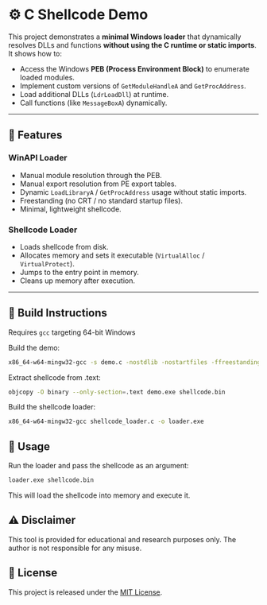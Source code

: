 # ⚙️ C Shellcode Demo

This project demonstrates a **minimal Windows loader** that dynamically resolves DLLs and functions **without using the C runtime or static imports**. It shows how to:

- Access the Windows **PEB (Process Environment Block)** to enumerate loaded modules.
- Implement custom versions of `GetModuleHandleA` and `GetProcAddress`.
- Load additional DLLs (`LdrLoadDll`) at runtime.
- Call functions (like `MessageBoxA`) dynamically.

---

## 🔹 Features

### WinAPI Loader
- Manual module resolution through the PEB.
- Manual export resolution from PE export tables.
- Dynamic `LoadLibraryA` / `GetProcAddress` usage without static imports.
- Freestanding (no CRT / no standard startup files).
- Minimal, lightweight shellcode.

### Shellcode Loader
- Loads shellcode from disk.
- Allocates memory and sets it executable (`VirtualAlloc` / `VirtualProtect`).
- Jumps to the entry point in memory.
- Cleans up memory after execution.

---

## 🔹 Build Instructions

Requires `gcc` targeting 64-bit Windows

Build the demo:
```bash
x86_64-w64-mingw32-gcc -s demo.c -nostdlib -nostartfiles -ffreestanding -fno-ident -Wl,-subsystem,windows -e _start -Os -fPIC -fno-asynchronous-unwind-tables -T linker.ld -o demo.exe
```

Extract shellcode from .text:
```bash
objcopy -O binary --only-section=.text demo.exe shellcode.bin
```

Build the shellcode loader:
```bash
x86_64-w64-mingw32-gcc shellcode_loader.c -o loader.exe
```

## 🔹 Usage
Run the loader and pass the shellcode as an argument:
```bash
loader.exe shellcode.bin
```
This will load the shellcode into memory and execute it.

## ⚠️ Disclaimer
This tool is provided for educational and research purposes only. The author is not responsible for any misuse.

## 📜 License

This project is released under the [MIT License](LICENSE).







